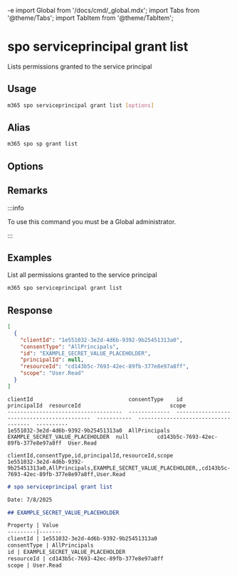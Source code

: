 -e <!-- DISCLAIMER: All secrets, passwords, and sensitive values in this document are examples only and not real credentials. -->
import Global from '/docs/cmd/_global.mdx';
import Tabs from '@theme/Tabs';
import TabItem from '@theme/TabItem';

# spo serviceprincipal grant list

Lists permissions granted to the service principal

## Usage

```sh
m365 spo serviceprincipal grant list [options]
```

## Alias

```sh
m365 spo sp grant list
```

## Options

<Global />

## Remarks

:::info

To use this command you must be a Global administrator.

:::

## Examples

List all permissions granted to the service principal

```sh
m365 spo serviceprincipal grant list
```

## Response

<Tabs>
  <TabItem value="JSON">

  ```json
  [
    {
      "clientId": "1e551032-3e2d-4d6b-9392-9b25451313a0",
      "consentType": "AllPrincipals",
      "id": "EXAMPLE_SECRET_VALUE_PLACEHOLDER",
      "principalId": null,
      "resourceId": "cd143b5c-7693-42ec-89fb-377e8e97a8ff",
      "scope": "User.Read"
    }
  ]
  ```

  </TabItem>
  <TabItem value="Text">

  ```text
  clientId                              consentType    id                                           principalId  resourceId                            scope                                                                                                                                                                                                                                                                                                                                                                                                                                                                                                                                                                                                                                                                                                                                                                                                                                                                                                                      
  ------------------------------------  -------------  -------------------------------------------  -----------  ------------------------------------  ----------
  1e551032-3e2d-4d6b-9392-9b25451313a0  AllPrincipals  EXAMPLE_SECRET_VALUE_PLACEHOLDER  null         cd143b5c-7693-42ec-89fb-377e8e97a8ff  User.Read
  ```

  </TabItem>
  <TabItem value="CSV">

  ```csv
  clientId,consentType,id,principalId,resourceId,scope
  1e551032-3e2d-4d6b-9392-9b25451313a0,AllPrincipals,EXAMPLE_SECRET_VALUE_PLACEHOLDER,,cd143b5c-7693-42ec-89fb-377e8e97a8ff,User.Read
  ```

  </TabItem>
  <TabItem value="Markdown">

  ```md
  # spo serviceprincipal grant list 

  Date: 7/8/2025

  ## EXAMPLE_SECRET_VALUE_PLACEHOLDER

  Property | Value
  ---------|-------
  clientId | 1e551032-3e2d-4d6b-9392-9b25451313a0
  consentType | AllPrincipals
  id | EXAMPLE_SECRET_VALUE_PLACEHOLDER
  resourceId | cd143b5c-7693-42ec-89fb-377e8e97a8ff
  scope | User.Read
  ```

  </TabItem>
</Tabs>
